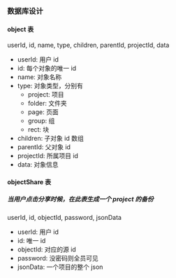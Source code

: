 ### 数据库设计

#### object 表
userId, id, name, type, children, parentId, projectId, data

* userId: 用户 id
* id: 每个对象的唯一 id
* name: 对象名称
* type: 对象类型，分别有
  * project: 项目
  * folder: 文件夹
  * page: 页面
  * group: 组
  * rect: 块
* children: 子对象 id 数组
* parentId: 父对象 id
* projectId: 所属项目 id
* data: 对象信息

#### objectShare 表
##### 当用户点击分享时候，在此表生成一个 project 的备份
userId, id, objectId, password, jsonData

* userId: 用户 id
* id: 唯一 id
* objectId: 对应的源 id
* password: 没密码则全员可见
* jsonData: 一个项目的整个 json
